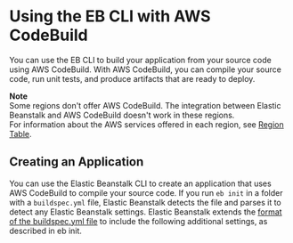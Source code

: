 # Using the EB CLI with AWS CodeBuild<a name="eb-cli-codebuild"></a>

You can use the EB CLI to build your application from your source code using AWS CodeBuild\. With AWS CodeBuild, you can compile your source code, run unit tests, and produce artifacts that are ready to deploy\. 

**Note**  
Some regions don't offer AWS CodeBuild\. The integration between Elastic Beanstalk and AWS CodeBuild doesn't work in these regions\.  
For information about the AWS services offered in each region, see [Region Table](https://aws.amazon.com/about-aws/global-infrastructure/regional-product-services/)\.

## Creating an Application<a name="eb-cli-codebuild-using"></a>

 You can use the Elastic Beanstalk CLI to create an application that uses AWS CodeBuild to compile your source code\. If you run `eb init` in a folder with a `buildspec.yml` file, Elastic Beanstalk detects the file and parses it to detect any Elastic Beanstalk settings\. Elastic Beanstalk extends the [format of the buildspec\.yml file](http://docs.aws.amazon.com/codebuild/latest/userguide/build-spec-ref.html) to include the following additional settings, as described in eb init\. 